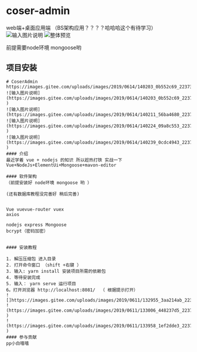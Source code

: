 # coser-admin
web端+桌面应用端    （BS架构应用？？？？哈哈哈这个有待学习）
![输入图片说明](https://images.gitee.com/uploads/images/2019/0614/135211_93915955_2237344.jpeg "coser-admin web端 桌面应用端（electron)  后端nodejs+mongoose数据库.jpg")
![整体预览](https://images.gitee.com/uploads/images/2019/0626/140724_ffcf6da2_2237344.jpeg )

前提需要node环境 mongoose哟
## 项目安装

```
# CoserAdmin
https://images.gitee.com/uploads/images/2019/0614/140203_0b552c69_2237344.jpeg 
![输入图片说明](https://images.gitee.com/uploads/images/2019/0614/140203_0b552c69_2237344.jpeg )
![输入图片说明](https://images.gitee.com/uploads/images/2019/0614/140211_56ba4680_2237344.jpeg)
![输入图片说明](https://images.gitee.com/uploads/images/2019/0614/140224_09a8c553_2237344.jpeg )
![输入图片说明](https://images.gitee.com/uploads/images/2019/0614/140239_0cdc4943_2237344.jpeg )
#### 介绍
最近学着 vue + nodejs 的知识 所以趁热打铁 实战一下
Vue+NodeJs+ElementUi+Mongoose+mavon-editor

#### 软件架构
（前提安装好 node环境 mongoose 哟 ）

(还有数据库教程没完善好 稍后完善)


Vue vuevue-router vuex 
axios

nodejs express Mongoose
bcrypt（密码加密）


#### 安装教程

1. 解压压缩包 进入目录
2. 打开命令窗口 （shift +右键 ）
3. 输入: yarn install 安装项目所需的依赖包
4. 等待安装完成 
5. 输入： yarn serve 运行项目
6。打开浏览器 http://localhost:8081/  （ 根据提示打开）
![]https://images.gitee.com/uploads/images/2019/0611/132955_3aa214ab_2237344.jpeg 
!(https://images.gitee.com/uploads/images/2019/0611/133006_448237d5_2237344.jpeg )
!(https://images.gitee.com/uploads/images/2019/0611/133958_1ef2dde3_2237344.jpeg )
#### 参与贡献
pp小白嘻嘻 

